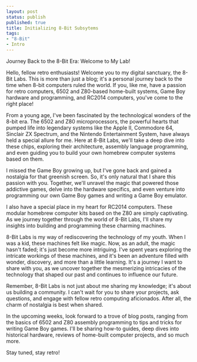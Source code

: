 ```yaml
---
layout: post
status: publish
published: true
title: Initializing 8-Bit Subsytems
tags:
- "8-Bit"
- Intro
---
```

Journey Back to the 8-Bit Era: Welcome to My Lab!

Hello, fellow retro enthusiasts! Welcome you to my digital sanctuary, the 8-Bit Labs. This is more than just a blog; it's a personal journey back to the time when 8-bit computers ruled the world. If you, like me, have a passion for retro computers, 6502 and Z80-based home-built systems, Game Boy hardware and programming, and RC2014 computers, you've come to the right place!

From a young age, I've been fascinated by the technological wonders of the 8-bit era. The 6502 and Z80 microprocessors, the powerful hearts that pumped life into legendary systems like the Apple II, Commodore 64, Sinclair ZX Spectrum, and the Nintendo Entertainment System, have always held a special allure for me. Here at 8-Bit Labs, we'll take a deep dive into these chips, exploring their architecture, assembly language programming, and even guiding you to build your own homebrew computer systems based on them.

I missed the Game Boy growing up, but I've gone back and gained a nostalgia for that greenish screen. So, it's only natural that I share this passion with you. Together, we'll unravel the magic that powered those addictive games, delve into the hardware specifics, and even venture into programming our own Game Boy games and writing a Game Boy emulator.

I also have a special place in my heart for RC2014 computers. These modular homebrew computer kits based on the Z80 are simply captivating. As we journey together through the world of 8-Bit Labs, I'll share my insights into building and programming these charming machines.

8-Bit Labs is my way of rediscovering the technology of my youth. When I was a kid, these machines felt like magic. Now, as an adult, the magic hasn't faded; it's just become more intriguing. I've spent years exploring the intricate workings of these machines, and it's been an adventure filled with wonder, discovery, and more than a little learning. It's a journey I want to share with you, as we uncover together the mesmerizing intricacies of the technology that shaped our past and continues to influence our future.

Remember, 8-Bit Labs is not just about me sharing my knowledge; it's about us building a community. I can't wait for you to share your projects, ask questions, and engage with fellow retro computing aficionados. After all, the charm of nostalgia is best when shared.

In the upcoming weeks, look forward to a trove of blog posts, ranging from the basics of 6502 and Z80 assembly programming to tips and tricks for writing Game Boy games. I'll be sharing how-to guides, deep dives into historical hardware, reviews of home-built computer projects, and so much more.

Stay tuned, stay retro!